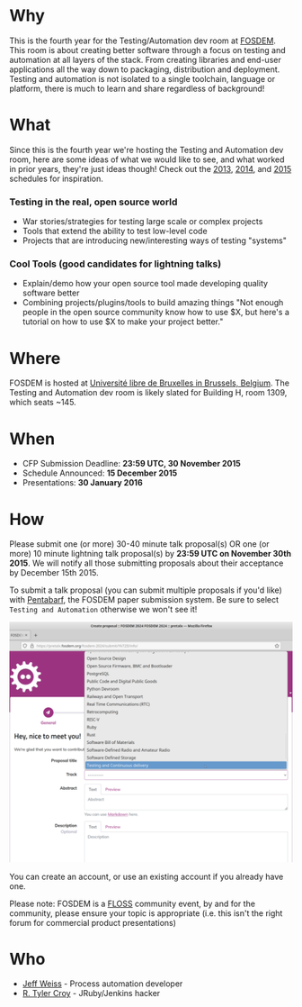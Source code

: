 # Why
This is the fourth year for the Testing/Automation dev room at [FOSDEM](https://fosdem.org/2016). This room is about creating better software through a focus on testing and automation at all layers of the stack. From creating libraries and end-user applications all the way down to packaging, distribution and deployment. Testing and automation is not isolated to a single toolchain, language or platform, there is much to learn and share regardless of background!

# What
Since this is the fourth year we're hosting the Testing and Automation dev room, here are some ideas of what we would like to see, and what worked in prior years, they're just ideas though! Check out the [2013](https://archive.fosdem.org/2013/schedule/track/testing_and_automation/), [2014](https://archive.fosdem.org/2014/schedule/track/testing_and_automation/), and [2015](https://archive.fosdem.org/2015/schedule/track/testing_and_automation/) schedules for inspiration.

### Testing in the real, open source world
* War stories/strategies for testing large scale or complex projects
* Tools that extend the ability to test low-level code
* Projects that are introducing new/interesting ways of testing "systems"

### Cool Tools (good candidates for lightning talks)
* Explain/demo how your open source tool made developing quality software better
* Combining projects/plugins/tools to build amazing things "Not enough people in the open source community know how to use $X, but here's a tutorial on how to use $X to make your project better."

# Where
FOSDEM is hosted at [Université libre de Bruxelles in Brussels, Belgium](https://fosdem.org/2016/practical/transportation/). The Testing and Automation dev room is likely slated for Building H, room 1309, which seats ~145.

# When
 * CFP Submission Deadline: **23:59 UTC, 30 November 2015**
 * Schedule Announced: **15 December 2015**
 * Presentations: **30 January 2016**

# How
Please submit one (or more) 30-40 minute talk proposal(s) OR one (or more) 10 minute lightning talk proposal(s) by **23:59 UTC on November 30th 2015**. We will notify all those submitting proposals about their acceptance by December 15th 2015.

To submit a talk proposal (you can submit multiple proposals if you'd like) with [Pentabarf](https://penta.fosdem.org/submission/FOSDEM16), the FOSDEM paper submission system. Be sure to select `Testing and Automation` otherwise we won't see it!

![Selecting Testing and Automation track](https://raw.githubusercontent.com/fosdem-testingautomation/fosdem-testingautomation.github.io/master/images/track_selection.png)

You can create an account, or use an existing account if you already have one. 

Please note: FOSDEM is a [FLOSS](https://en.wikipedia.org/wiki/Free_and_open-source_software) community event, by and for the community, please ensure your topic is appropriate (i.e. this isn't the right forum for commercial product presentations)

# Who
 * [Jeff Weiss](https://github.com/jeffweiss) - Process automation developer
 * [R. Tyler Croy](https://github.com/rtyler) - JRuby/Jenkins hacker
